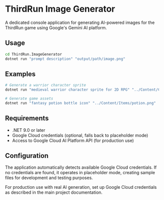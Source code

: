 # ThirdRun Image Generator

A dedicated console application for generating AI-powered images for the ThirdRun game using Google's Gemini AI platform.

## Usage

```bash
cd ThirdRun.ImageGenerator
dotnet run "prompt description" "output/path/image.png"
```

## Examples

```bash
# Generate a warrior character sprite
dotnet run "medieval warrior character sprite for 2D RPG" "../Content/Characters/generated_warrior.png"

# Generate game assets
dotnet run "fantasy potion bottle icon" "../Content/Items/potion.png"
```

## Requirements

- .NET 9.0 or later
- Google Cloud credentials (optional, falls back to placeholder mode)
- Access to Google Cloud AI Platform API (for production use)

## Configuration

The application automatically detects available Google Cloud credentials. If no credentials are found, it operates in placeholder mode, creating sample files for development and testing purposes.

For production use with real AI generation, set up Google Cloud credentials as described in the main project documentation.